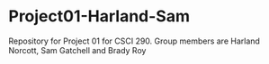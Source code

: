 # Project01-Harland-Sam
Repository for Project 01 for CSCI 290. Group members are Harland Norcott, Sam Gatchell and Brady Roy
